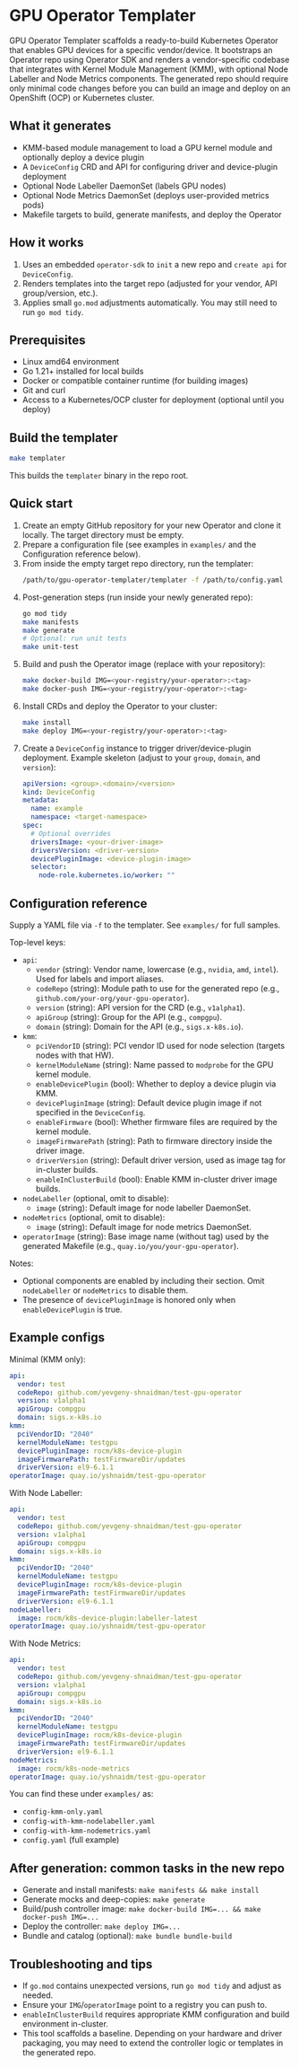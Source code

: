 # GPU Operator Templater

GPU Operator Templater scaffolds a ready-to-build Kubernetes Operator that enables GPU devices for a specific vendor/device. It bootstraps an Operator repo using Operator SDK and renders a vendor-specific codebase that integrates with Kernel Module Management (KMM), with optional Node Labeller and Node Metrics components. The generated repo should require only minimal code changes before you can build an image and deploy on an OpenShift (OCP) or Kubernetes cluster.

## What it generates
- KMM-based module management to load a GPU kernel module and optionally deploy a device plugin
- A `DeviceConfig` CRD and API for configuring driver and device-plugin deployment
- Optional Node Labeller DaemonSet (labels GPU nodes)
- Optional Node Metrics DaemonSet (deploys user-provided metrics pods)
- Makefile targets to build, generate manifests, and deploy the Operator

## How it works
1. Uses an embedded `operator-sdk` to `init` a new repo and `create api` for `DeviceConfig`.
2. Renders templates into the target repo (adjusted for your vendor, API group/version, etc.).
3. Applies small `go.mod` adjustments automatically. You may still need to run `go mod tidy`.

## Prerequisites
- Linux amd64 environment
- Go 1.21+ installed for local builds
- Docker or compatible container runtime (for building images)
- Git and curl
- Access to a Kubernetes/OCP cluster for deployment (optional until you deploy)

## Build the templater
```bash
make templater
```
This builds the `templater` binary in the repo root.

## Quick start
1. Create an empty GitHub repository for your new Operator and clone it locally. The target directory must be empty.
2. Prepare a configuration file (see examples in `examples/` and the Configuration reference below).
3. From inside the empty target repo directory, run the templater:
   ```bash
   /path/to/gpu-operator-templater/templater -f /path/to/config.yaml
   ```
4. Post-generation steps (run inside your newly generated repo):
   ```bash
   go mod tidy
   make manifests
   make generate
   # Optional: run unit tests
   make unit-test
   ```
5. Build and push the Operator image (replace with your repository):
   ```bash
   make docker-build IMG=<your-registry/your-operator>:<tag>
   make docker-push IMG=<your-registry/your-operator>:<tag>
   ```
6. Install CRDs and deploy the Operator to your cluster:
   ```bash
   make install
   make deploy IMG=<your-registry/your-operator>:<tag>
   ```
7. Create a `DeviceConfig` instance to trigger driver/device-plugin deployment. Example skeleton (adjust to your `group`, `domain`, and `version`):
   ```yaml
   apiVersion: <group>.<domain>/<version>
   kind: DeviceConfig
   metadata:
     name: example
     namespace: <target-namespace>
   spec:
     # Optional overrides
     driversImage: <your-driver-image>
     driversVersion: <driver-version>
     devicePluginImage: <device-plugin-image>
     selector:
       node-role.kubernetes.io/worker: ""
   ```

## Configuration reference
Supply a YAML file via `-f` to the templater. See `examples/` for full samples.

Top-level keys:
- `api`:
  - `vendor` (string): Vendor name, lowercase (e.g., `nvidia`, `amd`, `intel`). Used for labels and import aliases.
  - `codeRepo` (string): Module path to use for the generated repo (e.g., `github.com/your-org/your-gpu-operator`).
  - `version` (string): API version for the CRD (e.g., `v1alpha1`).
  - `apiGroup` (string): Group for the API (e.g., `compgpu`).
  - `domain` (string): Domain for the API (e.g., `sigs.x-k8s.io`).
- `kmm`:
  - `pciVendorID` (string): PCI vendor ID used for node selection (targets nodes with that HW).
  - `kernelModuleName` (string): Name passed to `modprobe` for the GPU kernel module.
  - `enableDevicePlugin` (bool): Whether to deploy a device plugin via KMM.
  - `devicePluginImage` (string): Default device plugin image if not specified in the `DeviceConfig`.
  - `enableFirmware` (bool): Whether firmware files are required by the kernel module.
  - `imageFirmwarePath` (string): Path to firmware directory inside the driver image.
  - `driverVersion` (string): Default driver version, used as image tag for in-cluster builds.
  - `enableInClusterBuild` (bool): Enable KMM in-cluster driver image builds.
- `nodeLabeller` (optional, omit to disable):
  - `image` (string): Default image for node labeller DaemonSet.
- `nodeMetrics` (optional, omit to disable):
  - `image` (string): Default image for node metrics DaemonSet.
- `operatorImage` (string): Base image name (without tag) used by the generated Makefile (e.g., `quay.io/you/your-gpu-operator`).

Notes:
- Optional components are enabled by including their section. Omit `nodeLabeller` or `nodeMetrics` to disable them.
- The presence of `devicePluginImage` is honored only when `enableDevicePlugin` is true.

## Example configs
Minimal (KMM only):
```yaml
api:
  vendor: test
  codeRepo: github.com/yevgeny-shnaidman/test-gpu-operator
  version: v1alpha1
  apiGroup: compgpu
  domain: sigs.x-k8s.io
kmm:
  pciVendorID: "2040"
  kernelModuleName: testgpu
  devicePluginImage: rocm/k8s-device-plugin
  imageFirmwarePath: testFirmwareDir/updates
  driverVersion: el9-6.1.1
operatorImage: quay.io/yshnaidm/test-gpu-operator
```

With Node Labeller:
```yaml
api:
  vendor: test
  codeRepo: github.com/yevgeny-shnaidman/test-gpu-operator
  version: v1alpha1
  apiGroup: compgpu
  domain: sigs.x-k8s.io
kmm:
  pciVendorID: "2040"
  kernelModuleName: testgpu
  devicePluginImage: rocm/k8s-device-plugin
  imageFirmwarePath: testFirmwareDir/updates
  driverVersion: el9-6.1.1
nodeLabeller:
  image: rocm/k8s-device-plugin:labeller-latest
operatorImage: quay.io/yshnaidm/test-gpu-operator
```

With Node Metrics:
```yaml
api:
  vendor: test
  codeRepo: github.com/yevgeny-shnaidman/test-gpu-operator
  version: v1alpha1
  apiGroup: compgpu
  domain: sigs.x-k8s.io
kmm:
  pciVendorID: "2040"
  kernelModuleName: testgpu
  devicePluginImage: rocm/k8s-device-plugin
  imageFirmwarePath: testFirmwareDir/updates
  driverVersion: el9-6.1.1
nodeMetrics:
  image: rocm/k8s-node-metrics
operatorImage: quay.io/yshnaidm/test-gpu-operator
```

You can find these under `examples/` as:
- `config-kmm-only.yaml`
- `config-with-kmm-nodelabeller.yaml`
- `config-with-kmm-nodemetrics.yaml`
- `config.yaml` (full example)

## After generation: common tasks in the new repo
- Generate and install manifests: `make manifests && make install`
- Generate mocks and deep-copies: `make generate`
- Build/push controller image: `make docker-build IMG=... && make docker-push IMG=...`
- Deploy the controller: `make deploy IMG=...`
- Bundle and catalog (optional): `make bundle bundle-build`

## Troubleshooting and tips
- If `go.mod` contains unexpected versions, run `go mod tidy` and adjust as needed.
- Ensure your `IMG`/`operatorImage` point to a registry you can push to.
- `enableInClusterBuild` requires appropriate KMM configuration and build environment in-cluster.
- This tool scaffolds a baseline. Depending on your hardware and driver packaging, you may need to extend the controller logic or templates in the generated repo.
